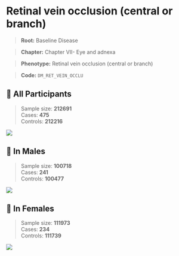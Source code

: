 # Retinal vein occlusion (central or branch)

> **Root:** Baseline Disease  

> **Chapter:** Chapter VII- Eye and adnexa  

> **Phenotype:** Retinal vein occlusion (central or branch)  

> **Code:** `DM_RET_VEIN_OCCLU`

## 🧪 All Participants  
> Sample size: **212691**  
> Cases: **475**  
> Controls: **212216**
<img src="/Disease/Figures/ALL/Incidence/DM_RET_VEIN_OCCLU.png"/>
<CsvTable src="/Disease/Data/ALL/Incidence/COX_DM_RET_VEIN_OCCLU.csv" label="🔍 View full results" />

## 👨 In Males  
> Sample size: **100718**  
> Cases: **241**  
> Controls: **100477**
<img src="/Disease/Figures/Male/Incidence/DM_RET_VEIN_OCCLU.png"/>
<CsvTable src="/Disease/Data/Male/Incidence/COX_DM_RET_VEIN_OCCLU.csv" label="🔍 View full results" />

## 👩 In Females  
> Sample size: **111973**  
> Cases: **234**  
> Controls: **111739**
<img src="/Disease/Figures/Female/Incidence/DM_RET_VEIN_OCCLU.png"/>
<CsvTable src="/Disease/Data/Female/Incidence/COX_DM_RET_VEIN_OCCLU.csv" label="🔍 View full results" />
